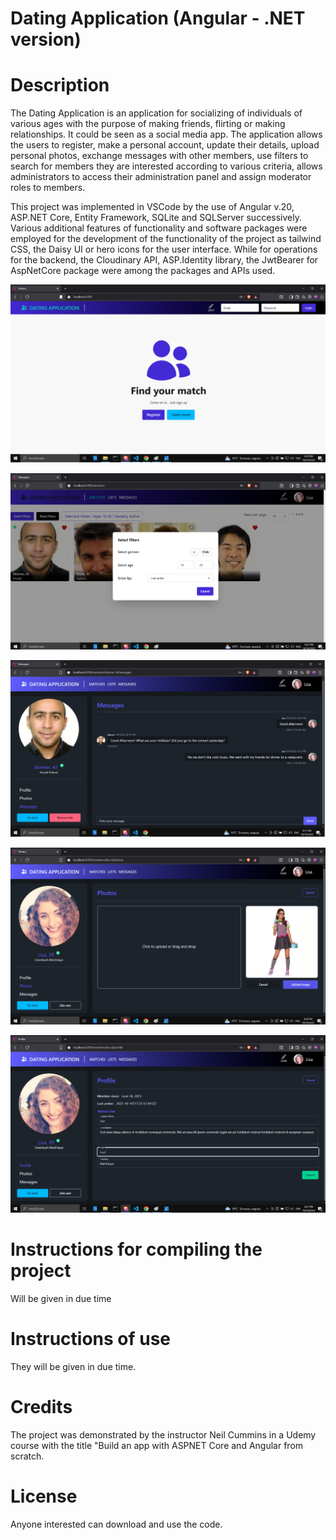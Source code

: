 # Dating Application (Angular - .NET version)

# Description

The Dating Application is an application for socializing of individuals of various ages with the purpose of making friends, flirting or making relationships. It could be seen as a social media app. The application allows the users to register, make a personal account, update their details, upload personal photos, exchange messages with other members, use filters to search for members they are interested according to various criteria, allows administrators to access their administration panel and assign moderator roles to members.

This project was implemented in VSCode by the use of Angular v.20, ASP.NET Core, Entity Framework, SQLite and SQLServer successively. Various additional features of functionality and software packages were employed for the development of the functionality of the project as tailwind CSS, the Daisy UI or hero icons for the user interface. While for operations for the backend, the Cloudinary API, ASP.Identity library, the JwtBearer for AspNetCore package were among the packages and APIs used.

![Screenshots](/Screenshots/Home.png)

![Screenshots](/Screenshots/Members_1.png)

![Screenshots](/Screenshots/Messages_1.png)

![Screenshots](/Screenshots/Photo_upload.png)

![Screenshots](/Screenshots/Profile_Edit.png)


# Instructions for compiling the project 

Will be given in due time

# Instructions of use

They will be given in due time.

# Credits
The project was demonstrated by the instructor Neil Cummins in a Udemy course with the title "Build an app with ASPNET Core and Angular from scratch. 

# License

Anyone interested can download and use the code.